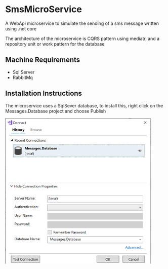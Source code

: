 # SmsMicroService
A WebApi microservice to simulate the sending of a sms message written using .net core 

The architecture of the microservice is CQRS pattern using mediatr, and a repository unit or work pattern for the database


## Machine Requirements
- Sql Server
- RabbitMq

## Installation Instructions

The microservice uses a SqlSever database, to install this, right click on the Messages.Database project and choose Publish

![Screenshot](dbconnect.png)
